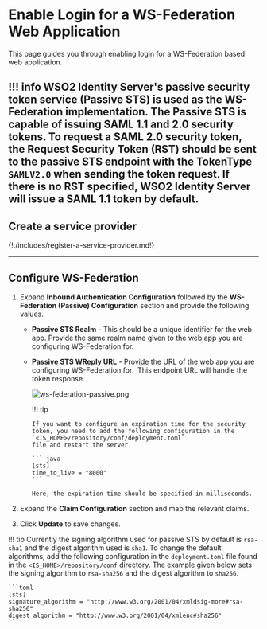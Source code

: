 # Enable Login for a WS-Federation Web Application

This page guides you through enabling login for a WS-Federation based web application. 

!!! info 
    WSO2 Identity Server's passive security token service (Passive STS) is used as the WS-Federation implementation. 
    The Passive STS is capable of issuing SAML 1.1 and 2.0 security tokens.
	To request a SAML 2.0 security token, the Request Security Token (RST) should be sent to the passive STS endpoint 
	with the TokenType `SAMLV2.0` when sending the token request. If there is no RST specified, WSO2 Identity Server 
	will issue a SAML 1.1 token by default.
---

## Create a service provider

{!./includes/register-a-service-provider.md!}

---

## Configure WS-Federation

1.  Expand **Inbound Authentication Configuration** followed by the
    **WS-Federation (Passive) Configuration** section and provide the
    following values. 

    -   **Passive STS Realm** - This should be a unique identifier for
        the web app. Provide the same realm name given to the web app
        you are configuring WS-Federation for.

    -   **Passive STS WReply URL** - Provide the URL of the web app you
        are configuring WS-Federation for.  This endpoint URL will
        handle the token response.
        
        ![ws-federation-passive.png]({{base_path}}/assets/img/guides/ws-federation-passive.png)

        !!! tip
        
            If you want to configure an expiration time for the security
            token, you need to add the following configuration in the
            `<IS_HOME>/repository/conf/deployment.toml`
            file and restart the server.

            ``` java
            [sts]
            time_to_live = "8000"
            ```

            Here, the expiration time should be specified in milliseconds.

2.  Expand the **Claim Configuration** section and map the relevant claims. 
    <!--See [Request Attributes for the Application](../../../../guides/login/request-attributes/) for more information.-->
    
3.  Click **Update** to save changes.

!!! tip
    Currently the signing algorithm used for passive STS by default is `rsa-sha1` and the digest algorithm used is `sha1`. 
    To change the default algorithms, add the following configuration in the `deployment.toml` file found in the `<IS_HOME>/repository/conf` directory. 
    The example given below sets the signing algorithm to `rsa-sha256` and the digest algorithm to `sha256`.

    ```toml
    [sts]
    signature_algorithm = "http://www.w3.org/2001/04/xmldsig-more#rsa-sha256"
    digest_algorithm = "http://www.w3.org/2001/04/xmlenc#sha256"
    ```

